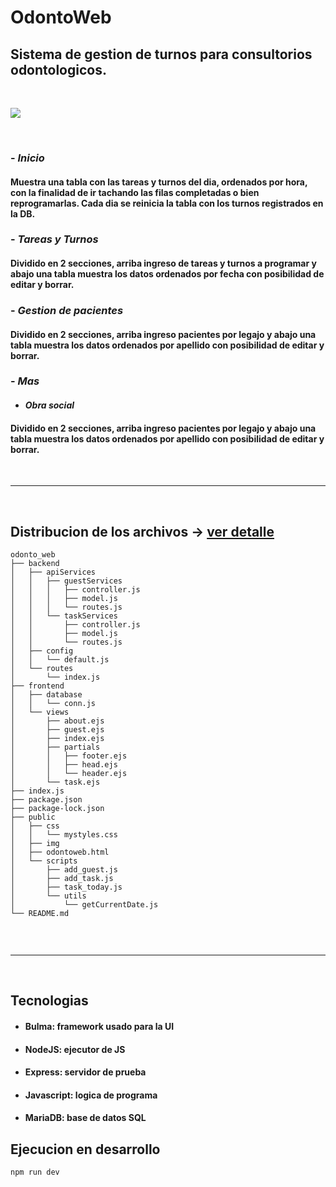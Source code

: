 # **OdontoWeb**

## Sistema de gestion de turnos para consultorios odontologicos.

<br>

![](/public/img/Captura%20desde%202022-07-09%2021-06-17.png)

<br>

### - **_Inicio_**

#### Muestra una tabla con las tareas y turnos del dia, ordenados por hora, con la finalidad de ir tachando las filas completadas o bien reprogramarlas. Cada dia se reinicia la tabla con los turnos registrados en la DB.

### - **_Tareas y Turnos_**

#### Dividido en 2 secciones, arriba ingreso de tareas y turnos a programar y abajo una tabla muestra los datos ordenados por fecha con posibilidad de editar y borrar.

### - **_Gestion de pacientes_**

#### Dividido en 2 secciones, arriba ingreso pacientes por legajo y abajo una tabla muestra los datos ordenados por apellido con posibilidad de editar y borrar.

### - **_Mas_**

- #### _Obra social_

#### Dividido en 2 secciones, arriba ingreso pacientes por legajo y abajo una tabla muestra los datos ordenados por apellido con posibilidad de editar y borrar.

<br>

---

<br>

## Distribucion de los archivos -> [ver detalle](odontoweb_list.html)

```
odonto_web
├── backend
│   ├── apiServices
│   │   ├── guestServices
│   │   │   ├── controller.js
│   │   │   ├── model.js
│   │   │   └── routes.js
│   │   └── taskServices
│   │       ├── controller.js
│   │       ├── model.js
│   │       └── routes.js
│   ├── config
│   │   └── default.js
│   └── routes
│       └── index.js
├── frontend
│   ├── database
│   │   └── conn.js
│   └── views
│       ├── about.ejs
│       ├── guest.ejs
│       ├── index.ejs
│       ├── partials
│       │   ├── footer.ejs
│       │   ├── head.ejs
│       │   └── header.ejs
│       └── task.ejs
├── index.js
├── package.json
├── package-lock.json
├── public
│   ├── css
│   │   └── mystyles.css
│   ├── img
│   ├── odontoweb.html
│   └── scripts
│       ├── add_guest.js
│       ├── add_task.js
│       ├── task_today.js
│       └── utils
│           └── getCurrentDate.js
└── README.md


```

<br>

---

<br>

## Tecnologias

- #### Bulma: framework usado para la UI
- #### NodeJS: ejecutor de JS
- #### Express: servidor de prueba
- #### Javascript: logica de programa
- #### MariaDB: base de datos SQL

## Ejecucion en desarrollo

```
npm run dev
```
